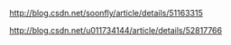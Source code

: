 http://blog.csdn.net/soonfly/article/details/51163315


http://blog.csdn.net/u011734144/article/details/52817766